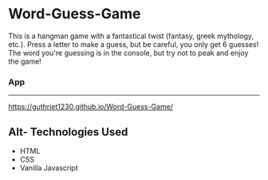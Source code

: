 # Word-Guess-Game

This is a hangman game with a fantastical twist (fantasy, greek mythology, etc.). Press a letter to make a guess, but be careful, you only get 6 guesses! The word you're guessing is in the console, but try not to peak and enjoy the game! 

### App
---
https://guthriet1230.github.io/Word-Guess-Game/

Alt- Technologies Used
------
- HTML
- CSS
- Vanilla Javascript
